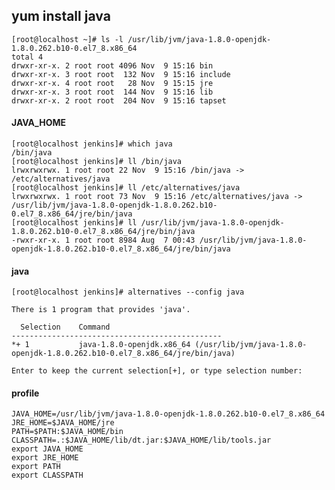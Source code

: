 ## yum install java
    [root@localhost ~]# ls -l /usr/lib/jvm/java-1.8.0-openjdk-1.8.0.262.b10-0.el7_8.x86_64
    total 4
    drwxr-xr-x. 2 root root 4096 Nov  9 15:16 bin
    drwxr-xr-x. 3 root root  132 Nov  9 15:16 include
    drwxr-xr-x. 4 root root   28 Nov  9 15:15 jre
    drwxr-xr-x. 3 root root  144 Nov  9 15:16 lib
    drwxr-xr-x. 2 root root  204 Nov  9 15:16 tapset
#### JAVA_HOME    
    [root@localhost jenkins]# which java
    /bin/java
    [root@localhost jenkins]# ll /bin/java
    lrwxrwxrwx. 1 root root 22 Nov  9 15:16 /bin/java -> /etc/alternatives/java
    [root@localhost jenkins]# ll /etc/alternatives/java
    lrwxrwxrwx. 1 root root 73 Nov  9 15:16 /etc/alternatives/java -> /usr/lib/jvm/java-1.8.0-openjdk-1.8.0.262.b10-0.el7_8.x86_64/jre/bin/java
    [root@localhost jenkins]# ll /usr/lib/jvm/java-1.8.0-openjdk-1.8.0.262.b10-0.el7_8.x86_64/jre/bin/java
    -rwxr-xr-x. 1 root root 8984 Aug  7 00:43 /usr/lib/jvm/java-1.8.0-openjdk-1.8.0.262.b10-0.el7_8.x86_64/jre/bin/java

#### java 
    [root@localhost jenkins]# alternatives --config java

    There is 1 program that provides 'java'.
    
      Selection    Command
    -----------------------------------------------
    *+ 1           java-1.8.0-openjdk.x86_64 (/usr/lib/jvm/java-1.8.0-openjdk-1.8.0.262.b10-0.el7_8.x86_64/jre/bin/java)
    
    Enter to keep the current selection[+], or type selection number: 
           
#### profile
    JAVA_HOME=/usr/lib/jvm/java-1.8.0-openjdk-1.8.0.262.b10-0.el7_8.x86_64
    JRE_HOME=$JAVA_HOME/jre
    PATH=$PATH:$JAVA_HOME/bin
    CLASSPATH=.:$JAVA_HOME/lib/dt.jar:$JAVA_HOME/lib/tools.jar
    export JAVA_HOME
    export JRE_HOME
    export PATH
    export CLASSPATH

